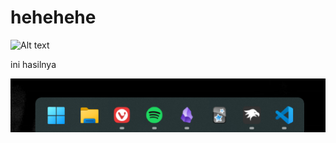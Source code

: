 # hehehehe
![Alt text](https://static.wikia.nocookie.net/spongyconstructionproject/images/a/a4/New_Pat.PNG/revision/latest?cb=20231015231909)

ini hasilnya

![img](taskbar.png)
